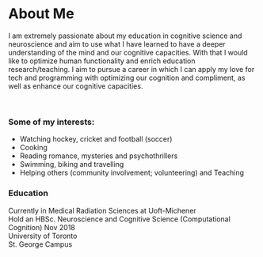 # About Me 

I am extremely passionate about my education in cognitive science and neuroscience and aim to use what I have learned to have a deeper understanding of the mind and our cognitive capacities. With that I would like to optimize human functionality and enrich education research/teaching. I aim to pursue a career in which I can apply my love for tech and programming with optimizing our cognition and compliment, as well as enhance our cognitive capacities.

<br> 


### Some of my interests: 
* Watching hockey, cricket and football (soccer)
* Cooking
* Reading romance, mysteries and psychothrillers
* Swimming, biking and travelling
* Helping others (community involvement; volunteering) and Teaching

### Education
Currently in Medical Radiation Sciences at Uoft-Michener<br />
Hold an HBSc. Neuroscience and Cognitive Science (Computational Cognition) Nov 2018<br />
University of Toronto<br />
St. George Campus<br />
